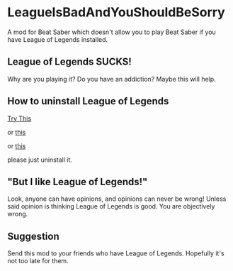 # LeagueIsBadAndYouShouldBeSorry
A mod for Beat Saber which doesn't allow you to play Beat Saber if you have League of Legends installed.

## League of Legends SUCKS!
Why are you playing it? Do you have an addiction? Maybe this will help.

## How to uninstall League of Legends
[Try This](https://dotesports.com/league-of-legends/news/how-to-uninstall-league-of-legends)

or [this](https://theglobalgaming.com/lol/how-to-uninstall-league-of-legends/)

or [this](https://www.youtube.com/watch?v=EjHKIJ90FtY)

please just uninstall it.

## "But I like League of Legends!"

Look, anyone can have opinions, and opinions can never be wrong! Unless said opinion is thinking League of Legends is good. You are objectively wrong.

## Suggestion

Send this mod to your friends who have League of Legends. Hopefully it's not too late for them.

